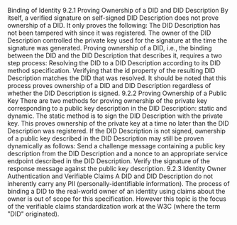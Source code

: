 Binding of Identity 9.2.1 Proving Ownership of a DID and DID Description By itself, a verified signature on self-signed DID Description does not prove ownership of a DID. It only proves the following: The DID Description has not been tampered with since it was registered. The owner of the DID Description controlled the private key used for the signature at the time the signature was generated. Proving ownership of a DID, i.e., the binding between the DID and the DID Description that describes it, requires a two step process: Resolving the DID to a DID Description according to its DID method specification. Verifying that the id property of the resulting DID Description matches the DID that was resolved. It should be noted that this process proves ownership of a DID and DID Description regardless of whether the DID Description is signed. 9.2.2 Proving Ownership of a Public Key There are two methods for proving ownership of the private key corresponding to a public key description in the DID Description: static and dynamic. The static method is to sign the DID Description with the private key. This proves ownership of the private key at a time no later than the DID Description was registered. If the DID Description is not signed, ownership of a public key described in the DID Description may still be proven dynamically as follows: Send a challenge message containing a public key description from the DID Description and a nonce to an appropriate service endpoint described in the DID Description. Verify the signature of the response message against the public key description. 9.2.3 Identity Owner Authentication and Verifiable Claims A DID and DID Description do not inherently carry any PII (personally-identifiable information). The process of binding a DID to the real-world owner of an identity using claims about the owner is out of scope for this specification. However this topic is the focus of the verifiable claims standardization work at the W3C (where the term "DID" originated).
